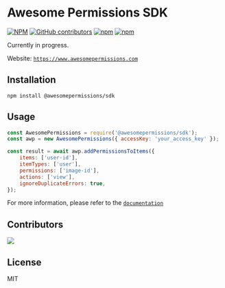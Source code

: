 # Awesome Permissions SDK

[![NPM](https://img.shields.io/npm/l/@awesomepermissions/sdk)](https://github.com/awesomepermissions/sdk/blob/main/LICENSE)
[![GitHub contributors](https://img.shields.io/github/contributors/AwesomePermissions/sdk)](https://github.com/AwesomePermissions/sdk/graphs/contributors)
[![npm](https://img.shields.io/npm/v/@awesomepermissions/sdk)](https://www.npmjs.com/package/@awesomepermissions/sdk)
[![npm](https://img.shields.io/npm/dm/@awesomepermissions/sdk)](https://www.npmjs.com/package/@awesomepermissions/sdk)

Currently in progress.

Website: [`https://www.awesomepermissions.com`](https://www.awesomepermissions.com)

## Installation
```shell
npm install @awesomepermissions/sdk
```

## Usage
```javascript
const AwesomePermissions = require('@awesomepermissions/sdk');
const awp = new AwesomePermissions({ accessKey: 'your_access_key' });

const result = await awp.addPermissionsToItems({
    items: ['user-id'],
    itemTypes: ['user'],
    permissions: ['image-id'],
    actions: ['view'],
    ignoreDuplicateErrors: true,
});
```

For more information, please refer to the [`documentation`](https://www.awesomepermissions.com/docs)

## Contributors

<a href="https://github.com/AwesomePermissions/sdk/graphs/contributors">
  <img src="https://contrib.rocks/image?repo=AwesomePermissions/sdk" />
</a>

## License

MIT